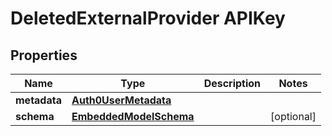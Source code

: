 
# DeletedExternalProvider APIKey

## Properties
Name | Type | Description | Notes
------------ | ------------- | ------------- | -------------
**metadata** | [**Auth0UserMetadata**](../models/Auth0UserMetadata) |  | 
**schema** | [**EmbeddedModelSchema**](../models/EmbeddedModelSchema) |  |  [optional]



